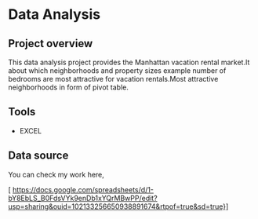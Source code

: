 # Data Analysis

## Project overview

This data analysis project provides the Manhattan vacation rental market.It about which neighborhoods and property sizes example number of bedrooms are most attractive for vacation rentals.Most attractive neighborhoods in form of  pivot table.

## Tools
- EXCEL

## Data source
You can check my work here,

[ https://docs.google.com/spreadsheets/d/1-bY8EbLS_B0FdsVYk9enDb1xYQrMBwPP/edit?usp=sharing&ouid=102133256650938891674&rtpof=true&sd=true}]
